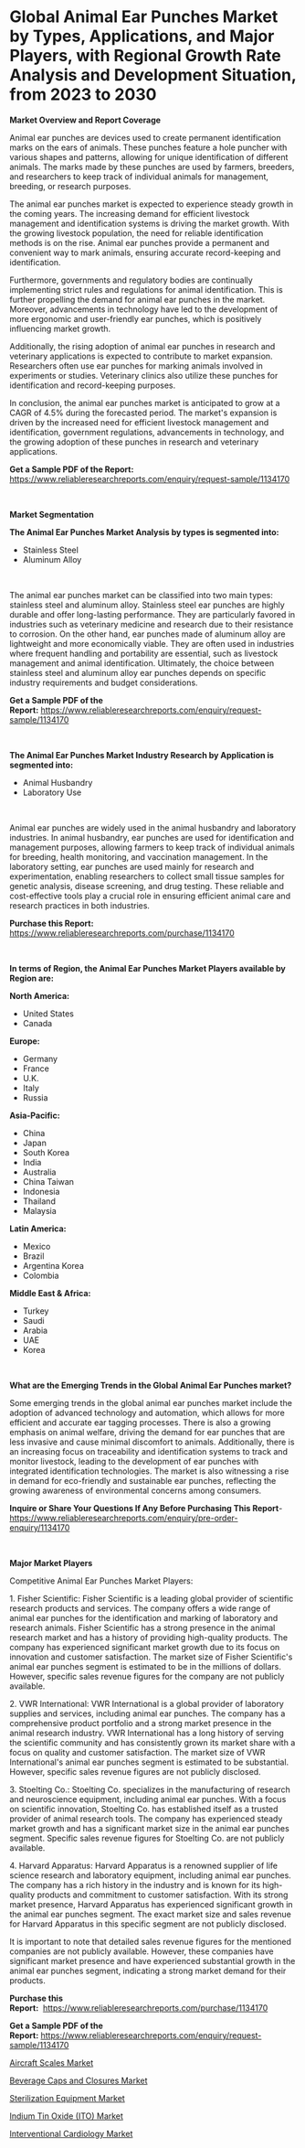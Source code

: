 <p><h1>Global Animal Ear Punches Market by Types, Applications, and Major Players, with Regional Growth Rate Analysis and Development Situation, from 2023 to 2030</h1></p><p><strong>Market Overview and Report Coverage</strong></p>
<p><p>Animal ear punches are devices used to create permanent identification marks on the ears of animals. These punches feature a hole puncher with various shapes and patterns, allowing for unique identification of different animals. The marks made by these punches are used by farmers, breeders, and researchers to keep track of individual animals for management, breeding, or research purposes.</p><p>The animal ear punches market is expected to experience steady growth in the coming years. The increasing demand for efficient livestock management and identification systems is driving the market growth. With the growing livestock population, the need for reliable identification methods is on the rise. Animal ear punches provide a permanent and convenient way to mark animals, ensuring accurate record-keeping and identification.</p><p>Furthermore, governments and regulatory bodies are continually implementing strict rules and regulations for animal identification. This is further propelling the demand for animal ear punches in the market. Moreover, advancements in technology have led to the development of more ergonomic and user-friendly ear punches, which is positively influencing market growth.</p><p>Additionally, the rising adoption of animal ear punches in research and veterinary applications is expected to contribute to market expansion. Researchers often use ear punches for marking animals involved in experiments or studies. Veterinary clinics also utilize these punches for identification and record-keeping purposes.</p><p>In conclusion, the animal ear punches market is anticipated to grow at a CAGR of 4.5% during the forecasted period. The market's expansion is driven by the increased need for efficient livestock management and identification, government regulations, advancements in technology, and the growing adoption of these punches in research and veterinary applications.</p></p>
<p><strong>Get a Sample PDF of the Report:</strong> <a href="https://www.reliableresearchreports.com/enquiry/request-sample/1134170">https://www.reliableresearchreports.com/enquiry/request-sample/1134170</a></p>
<p>&nbsp;</p>
<p><strong>Market Segmentation</strong></p>
<p><strong>The Animal Ear Punches Market Analysis by types is segmented into:</strong></p>
<p><ul><li>Stainless Steel</li><li>Aluminum Alloy</li></ul></p>
<p>&nbsp;</p>
<p><p>The animal ear punches market can be classified into two main types: stainless steel and aluminum alloy. Stainless steel ear punches are highly durable and offer long-lasting performance. They are particularly favored in industries such as veterinary medicine and research due to their resistance to corrosion. On the other hand, ear punches made of aluminum alloy are lightweight and more economically viable. They are often used in industries where frequent handling and portability are essential, such as livestock management and animal identification. Ultimately, the choice between stainless steel and aluminum alloy ear punches depends on specific industry requirements and budget considerations.</p></p>
<p><strong>Get a Sample PDF of the Report:</strong>&nbsp;<a href="https://www.reliableresearchreports.com/enquiry/request-sample/1134170">https://www.reliableresearchreports.com/enquiry/request-sample/1134170</a></p>
<p>&nbsp;</p>
<p><strong>The Animal Ear Punches Market Industry Research by Application is segmented into:</strong></p>
<p><ul><li>Animal Husbandry</li><li>Laboratory Use</li></ul></p>
<p>&nbsp;</p>
<p><p>Animal ear punches are widely used in the animal husbandry and laboratory industries. In animal husbandry, ear punches are used for identification and management purposes, allowing farmers to keep track of individual animals for breeding, health monitoring, and vaccination management. In the laboratory setting, ear punches are used mainly for research and experimentation, enabling researchers to collect small tissue samples for genetic analysis, disease screening, and drug testing. These reliable and cost-effective tools play a crucial role in ensuring efficient animal care and research practices in both industries.</p></p>
<p><strong>Purchase this Report:</strong>&nbsp; <a href="https://www.reliableresearchreports.com/purchase/1134170">https://www.reliableresearchreports.com/purchase/1134170</a></p>
<p>&nbsp;</p>
<p><strong>In terms of Region, the Animal Ear Punches Market Players available by Region are:</strong></p>
<p>
    <p> <strong> North America: </strong>
        <ul>
            <li>United States</li>
            <li>Canada</li>
        </ul>
        </p> 
    <p> <strong> Europe: </strong>
        <ul>
            <li>Germany</li>
            <li>France</li>
            <li>U.K.</li>
            <li>Italy</li>
            <li>Russia</li>
        </ul>
        </p> 
    <p> <strong> Asia-Pacific: </strong>
        <ul>
            <li>China</li>
            <li>Japan</li>
            <li>South Korea</li>
            <li>India</li>
            <li>Australia</li>
            <li>China Taiwan</li>
            <li>Indonesia</li>
            <li>Thailand</li>
            <li>Malaysia</li>
        </ul>
        </p> 
    <p> <strong> Latin America: </strong>
        <ul>
            <li>Mexico</li>
            <li>Brazil</li>
            <li>Argentina Korea</li>
            <li>Colombia</li>
        </ul>
        </p> 
    <p> <strong> Middle East & Africa: </strong>
        <ul>
            <li>Turkey</li>
            <li>Saudi</li>
            <li>Arabia</li>
            <li>UAE</li>
            <li>Korea</li>
        </ul>
    </p>
    </p>
<p>&nbsp;</p>
<p><strong>What are the Emerging Trends in the Global Animal Ear Punches market?</strong></p>
<p><p>Some emerging trends in the global animal ear punches market include the adoption of advanced technology and automation, which allows for more efficient and accurate ear tagging processes. There is also a growing emphasis on animal welfare, driving the demand for ear punches that are less invasive and cause minimal discomfort to animals. Additionally, there is an increasing focus on traceability and identification systems to track and monitor livestock, leading to the development of ear punches with integrated identification technologies. The market is also witnessing a rise in demand for eco-friendly and sustainable ear punches, reflecting the growing awareness of environmental concerns among consumers.</p></p>
<p><strong>Inquire or Share Your Questions If Any Before Purchasing This Report</strong>- <a href="https://www.reliableresearchreports.com/enquiry/pre-order-enquiry/1134170">https://www.reliableresearchreports.com/enquiry/pre-order-enquiry/1134170</a></p>
<p>&nbsp;</p>
<p><strong>Major Market Players</strong></p>
<p><p>Competitive Animal Ear Punches Market Players:</p><p>1. Fisher Scientific: Fisher Scientific is a leading global provider of scientific research products and services. The company offers a wide range of animal ear punches for the identification and marking of laboratory and research animals. Fisher Scientific has a strong presence in the animal research market and has a history of providing high-quality products. The company has experienced significant market growth due to its focus on innovation and customer satisfaction. The market size of Fisher Scientific's animal ear punches segment is estimated to be in the millions of dollars. However, specific sales revenue figures for the company are not publicly available.</p><p>2. VWR International: VWR International is a global provider of laboratory supplies and services, including animal ear punches. The company has a comprehensive product portfolio and a strong market presence in the animal research industry. VWR International has a long history of serving the scientific community and has consistently grown its market share with a focus on quality and customer satisfaction. The market size of VWR International's animal ear punches segment is estimated to be substantial. However, specific sales revenue figures are not publicly disclosed.</p><p>3. Stoelting Co.: Stoelting Co. specializes in the manufacturing of research and neuroscience equipment, including animal ear punches. With a focus on scientific innovation, Stoelting Co. has established itself as a trusted provider of animal research tools. The company has experienced steady market growth and has a significant market size in the animal ear punches segment. Specific sales revenue figures for Stoelting Co. are not publicly available.</p><p>4. Harvard Apparatus: Harvard Apparatus is a renowned supplier of life science research and laboratory equipment, including animal ear punches. The company has a rich history in the industry and is known for its high-quality products and commitment to customer satisfaction. With its strong market presence, Harvard Apparatus has experienced significant growth in the animal ear punches segment. The exact market size and sales revenue for Harvard Apparatus in this specific segment are not publicly disclosed.</p><p>It is important to note that detailed sales revenue figures for the mentioned companies are not publicly available. However, these companies have significant market presence and have experienced substantial growth in the animal ear punches segment, indicating a strong market demand for their products.</p></p>
<p><strong>Purchase this Report:</strong>&nbsp;&nbsp;<a href="https://www.reliableresearchreports.com/purchase/1134170">https://www.reliableresearchreports.com/purchase/1134170</a></p>
<p></p>
<p><strong>Get a Sample PDF of the Report:</strong>&nbsp;<a href="https://www.reliableresearchreports.com/enquiry/request-sample/1134170">https://www.reliableresearchreports.com/enquiry/request-sample/1134170</a></p>
<p><p><a href="https://github.com/WillieWoodard/Market-Research-Report-List-1/blob/main/aircraft-scales-market.md">Aircraft Scales Market</a></p><p><a href="https://medium.com/@laurenglover76/beverage-caps-and-closures-market-research-report-its-history-and-forecast-2023-to-2030-fb4b99d8f903">Beverage Caps and Closures Market</a></p><p><a href="https://www.linkedin.com/pulse/sterilization-equipment-market-share-amp-new-trends-analysis-byp7e/">Sterilization Equipment Market</a></p><p><a href="https://medium.com/@bernadetteball666/indium-tin-oxide-ito-market-comprehensive-assessment-by-type-application-and-geography-7d60d8da35ae">Indium Tin Oxide (ITO) Market</a></p><p><a href="https://www.linkedin.com/pulse/interventional-cardiology-market-research-report-unlocks-shz5e/">Interventional Cardiology Market</a></p></p>